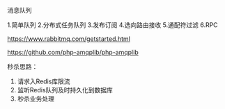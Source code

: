 消息队列

1.简单队列
2.分布式任务队列
3.发布订阅
4.选向路由接收
5.通配符过滤
6.RPC

https://www.rabbitmq.com/getstarted.html

https://github.com/php-amqplib/php-amqplib


秒杀思路：
1. 请求入Redis库限流
2. 监听Redis队列及时持久化到数据库
3. 秒杀业务处理




